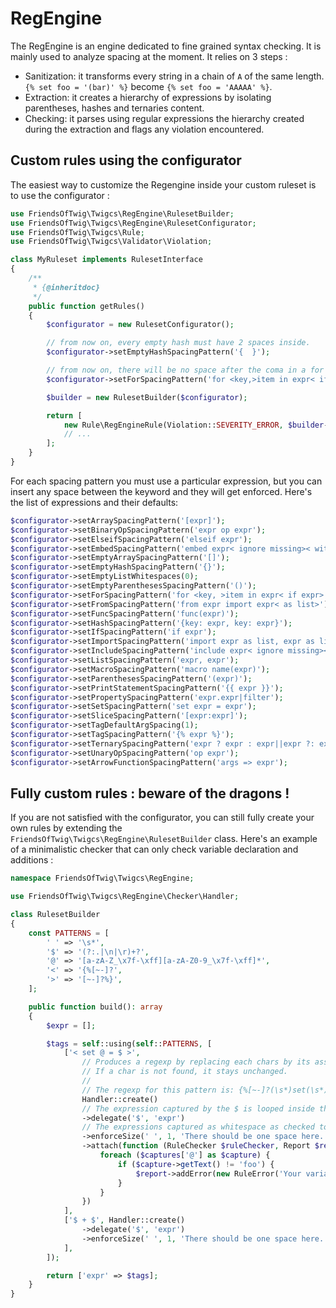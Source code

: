 # RegEngine

The RegEngine is an engine dedicated to fine grained syntax checking. It is mainly used to analyze spacing at the moment. It relies on
3 steps :

- Sanitization: it transforms every string in a chain of `A` of the same length. `{% set foo = '(bar)' %}` become `{% set foo = 'AAAAA' %}`.
- Extraction: it creates a hierarchy of expressions by isolating parentheses, hashes and ternaries content.
- Checking: it parses using regular expressions the hierarchy created during the extraction and flags any violation encountered.

## Custom rules using the configurator

The easiest way to customize the Regengine inside your custom ruleset is to use the configurator :

```php
use FriendsOfTwig\Twigcs\RegEngine\RulesetBuilder;
use FriendsOfTwig\Twigcs\RegEngine\RulesetConfigurator;
use FriendsOfTwig\Twigcs\Rule;
use FriendsOfTwig\Twigcs\Validator\Violation;

class MyRuleset implements RulesetInterface
{
    /**
     * {@inheritdoc}
     */
    public function getRules()
    {
        $configurator = new RulesetConfigurator();

        // from now on, every empty hash must have 2 spaces inside.
        $configurator->setEmptyHashSpacingPattern('{  }');

        // from now on, there will be no space after the coma in a for loop.
        $configurator->setForSpacingPattern('for <key,>item in expr< if expr>');

        $builder = new RulesetBuilder($configurator);

        return [
            new Rule\RegEngineRule(Violation::SEVERITY_ERROR, $builder->build()),
            // ...
        ];
    }
}
```

For each spacing pattern you must use a particular expression, but you can insert any space between the keyword and they will get
enforced. Here's the list of expressions and their defaults:

```php
$configurator->setArraySpacingPattern('[expr]');
$configurator->setBinaryOpSpacingPattern('expr op expr');
$configurator->setElseifSpacingPattern('elseif expr');
$configurator->setEmbedSpacingPattern('embed expr< ignore missing>< with list>< only>');
$configurator->setEmptyArraySpacingPattern('[]');
$configurator->setEmptyHashSpacingPattern('{}');
$configurator->setEmptyListWhitespaces(0);
$configurator->setEmptyParenthesesSpacingPattern('()');
$configurator->setForSpacingPattern('for <key, >item in expr< if expr>');
$configurator->setFromSpacingPattern('from expr import expr< as list>');
$configurator->setFuncSpacingPattern('func(expr)');
$configurator->setHashSpacingPattern('{key: expr, key: expr}');
$configurator->setIfSpacingPattern('if expr');
$configurator->setImportSpacingPattern('import expr as list, expr as list');
$configurator->setIncludeSpacingPattern('include expr< ignore missing>< with list>< only>');
$configurator->setListSpacingPattern('expr, expr');
$configurator->setMacroSpacingPattern('macro name(expr)');
$configurator->setParenthesesSpacingPattern('(expr)');
$configurator->setPrintStatementSpacingPattern('{{ expr }}');
$configurator->setPropertySpacingPattern('expr.expr|filter');
$configurator->setSetSpacingPattern('set expr = expr');
$configurator->setSliceSpacingPattern('[expr:expr]');
$configurator->setTagDefaultArgSpacing(1);
$configurator->setTagSpacingPattern('{% expr %}');
$configurator->setTernarySpacingPattern('expr ? expr : expr||expr ?: expr');
$configurator->setUnaryOpSpacingPattern('op expr');
$configurator->setArrowFunctionSpacingPattern('args => expr');
```

## Fully custom rules : beware of the dragons !

If you are not satisfied with the configurator, you can still fully create your own rules by
extending the `FriendsOfTwig\Twigcs\RegEngine\RulesetBuilder` class. Here's an example of a minimalistic checker that can
only check variable declaration and additions :

```php
namespace FriendsOfTwig\Twigcs\RegEngine;

use FriendsOfTwig\Twigcs\RegEngine\Checker\Handler;

class RulesetBuilder
{
    const PATTERNS = [
        ' ' => '\s*',
        '$' => '(?:.|\n|\r)+?',
        '@' => '[a-zA-Z_\x7f-\xff][a-zA-Z0-9_\x7f-\xff]*',
        '<' => '{%[~-]?',
        '>' => '[~-]?%}',
    ];

    public function build(): array
    {
        $expr = [];

        $tags = self::using(self::PATTERNS, [
            ['< set @ = $ >',
                // Produces a regexp by replacing each chars by its associated string in RulesetBuilder::PATTERN.
                // If a char is not found, it stays unchanged.
                //
                // The regexp for this pattern is: {%[~-]?(\s*)set(\s*)([a-zA-Z_\x7f-\xff][a-zA-Z0-9_\x7f-\xff]*)(\s*)=(\s*)(?:.|\n|\r)+?(\s*)[~-]?%}
                Handler::create()
                // The expression captured by the $ is looped inside the rule checker
                ->delegate('$', 'expr')
                // The expressions captured as whitespace as checked to be exactly of length 1.
                ->enforceSize(' ', 1, 'There should be one space here.'),
                ->attach(function (RuleChecker $ruleChecker, Report $report, array $captures) {
                    foreach ($captures['@'] as $capture) {
                        if ($capture->getText() != 'foo') {
                            $report->addError(new RuleError('Your variable can only be named "foo".', $capture->getOffset(), $capture->getSource()));
                        }
                    }
                })
            ],
            ['$ + $', Handler::create()
                ->delegate('$', 'expr')
                ->enforceSize(' ', 1, 'There should be one space here.'),
            ],
        ]);

        return ['expr' => $tags];
    }
}
```
